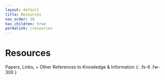 ```yaml
---
layout: default
title: Resources
nav_order: 10
has_children: true
permalink: /resources
---
```


# Resources

Papers, Links, + Other References to Knowledge & Information
{: .fs-6 .fw-300 }
